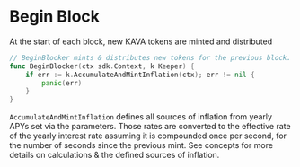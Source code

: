 <!--
order: 6
-->

# Begin Block

At the start of each block, new KAVA tokens are minted and distributed

```go
// BeginBlocker mints & distributes new tokens for the previous block.
func BeginBlocker(ctx sdk.Context, k Keeper) {
	if err := k.AccumulateAndMintInflation(ctx); err != nil {
		panic(err)
	}
}
```

`AccumulateAndMintInflation` defines all sources of inflation from yearly APYs set via the parameters.
Those rates are converted to the effective rate of the yearly interest rate assuming it is
compounded once per second, for the number of seconds since the previous mint. See concepts for
more details on calculations & the defined sources of inflation.
